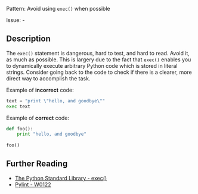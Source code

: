 Pattern: Avoid using `exec()` when possible

Issue: -

## Description

The `exec()` statement is dangerous, hard to test, and hard to read. Avoid it, as much as possible. This is largery due to the fact that `exec()` enables you to dynamically execute arbitrary Python code which is stored in literal strings. Consider going back to the code to check if there is a clearer, more direct way to accomplish the task.


Example of **incorrect** code:

```python
text = "print \"hello, and goodbye\""
exec text
```

Example of **correct** code:

```python
def foo():
    print "hello, and goodbye"
    
foo()
```

## Further Reading

* [The Python Standard Library - exec()](https://docs.python.org/3/library/functions.html#exec)
* [Pylint - W0122](http://pylint-messages.wikidot.com/messages:w0122)
